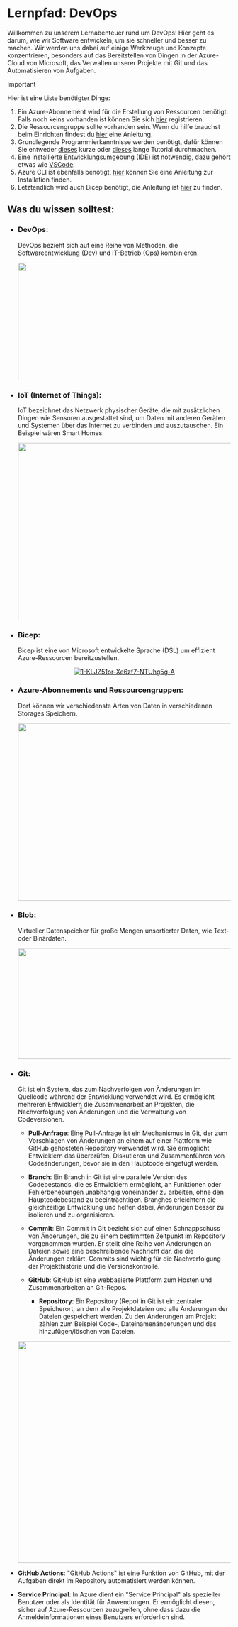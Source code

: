# Lernpfad: DevOps

Willkommen zu unserem Lernabenteuer rund um DevOps! Hier geht es darum, wie wir Software entwickeln, um sie schneller und besser zu machen. Wir werden uns dabei auf einige Werkzeuge und Konzepte konzentrieren, besonders auf das Bereitstellen von Dingen in der Azure-Cloud von Microsoft, das Verwalten unserer Projekte mit Git und das Automatisieren von Aufgaben.
>[!IMPORTANT]
> Hier ist eine Liste benötigter Dinge:
> 1. Ein Azure-Abonnement wird für die Erstellung von Ressourcen benötigt. Falls noch keins vorhanden ist können Sie sich [hier](https://azure.microsoft.com/de-de/free/) registrieren.
> 2. Die Ressourcengruppe sollte vorhanden sein. Wenn du hilfe brauchst beim Einrichten findest du [hier](https://triedandtestedbuilds.com/easy-guide-to-creating-a-resource-group-in-azure) eine Anleitung.
> 3. Grundlegende Programmierkenntnisse werden benötigt, dafür können Sie entweder [dieses](https://learn.microsoft.com/de-de/training/modules/introduction-to-infrastructure-as-code-using-bicep/) kurze oder [dieses]( https://learn.microsoft.com/de-de/training/paths/fundamentals-bicep/) lange Tutorial durchmachen.
> 4. Eine installierte Entwicklungsumgebung (IDE) ist notwendig, dazu gehört etwas wie [VSCode](https://code.visualstudio.com).
> 5. Azure CLI ist ebenfalls benötigt, [hier](https://learn.microsoft.com/en-us/cli/azure/install-azure-cli) können Sie eine Anleitung zur Installation finden.
> 6. Letztendlich wird auch Bicep benötigt, die Anleitung ist [hier](https://learn.microsoft.com/en-us/azure/azure-resource-manager/bicep/install#azure-cli) zu finden.

## Was du wissen solltest:

- ### **DevOps**:
  DevOps bezieht sich auf eine Reihe von Methoden, die Softwareentwicklung (Dev) und IT-Betrieb (Ops) kombinieren.
  <p align="center">
  <img src="https://www.itech-progress.com/wp-content/uploads/2022/05/DevOps-Diag.png" width="573" height="265,875">
  </p>

  
- ### **IoT (Internet of Things)**:
  IoT bezeichnet das Netzwerk physischer Geräte, die mit zusätzlichen Dingen wie Sensoren ausgestattet sind, um Daten mit anderen Geräten und Systemen über 
  das Internet zu verbinden und auszutauschen. Ein Beispiel wären Smart Homes.
  <p align="center">
  <img src="https://www.zdnet.com/a/img/resize/032dd76367e888ca28e6cd662fdffd2eeef77278/2020/09/28/6b225a1a-381a-4ceb-b13c-d2d314d41bd7/what-is-the-iot-everything-you-need-to-k-5f6cc13d5f60de4b41b7f3d4-1-sep-28-2020-16-19-38-poster.jpg?auto=webp&fit=crop&frame=1&height=814.5&width=1449" width="772,8" height="400">
  </p>
- ### **Bicep**:
  Bicep ist eine von Microsoft entwickelte Sprache (DSL) um effizient Azure-Ressourcen bereitzustellen.
  <p align="center">
  <a href="https://ibb.co/dKX4j97"><img src="https://i.ibb.co/ThJMYXr/1-KLJZ51or-Xe6zf7-NTUhg5g-A.jpg" alt="1-KLJZ51or-Xe6zf7-NTUhg5g-A" border="0"></a>
  </p>
- ### **Azure-Abonnements und Ressourcengruppen**:
  Dort können wir verschiedenste Arten von Daten in verschiedenen Storages Speichern.
  <p align="center">
  <img src="https://learn.microsoft.com/de-de/azure/azure-resource-manager/management/media/overview/scope-levels.png"width="600" height="400">
  </p>
- ### **Blob**:
  Virtueller Datenspeicher für große Mengen unsortierter Daten, wie Text- oder Binärdaten.
  <p align="center">
  <img src="https://k21academy.com/wp-content/uploads/2021/04/blooob.png" width="600" height="250">
  </p>
- ### **Git**:
  Git ist ein System, das zum Nachverfolgen von Änderungen im Quellcode während der Entwicklung verwendet wird. Es ermöglicht mehreren Entwicklern die Zusammenarbeit an Projekten, die Nachverfolgung von Änderungen und die Verwaltung von Codeversionen.
  
  - **Pull-Anfrage**: Eine Pull-Anfrage ist ein Mechanismus in Git, der zum Vorschlagen von Änderungen an einem auf einer Plattform wie GitHub gehosteten Repository verwendet wird. Sie ermöglicht Entwicklern das überprüfen, Diskutieren und Zusammenführen von Codeänderungen, bevor sie in den Hauptcode eingefügt werden.
    
  - **Branch**: Ein Branch in Git ist eine parallele Version des Codebestands, die es Entwicklern ermöglicht, an Funktionen oder Fehlerbehebungen unabhängig voneinander zu arbeiten, ohne den Hauptcodebestand zu beeinträchtigen. Branches erleichtern die gleichzeitige Entwicklung und helfen dabei, Änderungen besser zu isolieren und zu organisieren.
    
  - **Commit**: Ein Commit in Git bezieht sich auf einen Schnappschuss von Änderungen, die zu einem bestimmten Zeitpunkt im Repository vorgenommen wurden. Er stellt eine Reihe von Änderungen an Dateien sowie eine beschreibende Nachricht dar, die die Änderungen erklärt. Commits sind wichtig für die Nachverfolgung der Projekthistorie und die Versionskontrolle.
    
  - **GitHub**: GitHub ist eine webbasierte Plattform zum Hosten und Zusammenarbeiten an Git-Repos.
    
    - **Repository**: Ein Repository (Repo) in Git ist ein zentraler Speicherort, an dem alle Projektdateien und alle Änderungen der Dateien gespeichert werden. Zu den Änderungen am Projekt zählen zum Beispiel Code-, Dateinamenänderungen und das hinzufügen/löschen von Dateien.

  <p align="center">
  <img src="https://github.com/Niklas574/DevOps/assets/157698311/49e68d45-a6c1-4162-86ed-74cf63c54773" width="750" height="500">
  </p>
- **GitHub Actions**: "GitHub Actions" ist eine Funktion von GitHub, mit der Aufgaben direkt im Repository automatisiert werden können.
- **Service Principal**: In Azure dient ein "Service Principal" als spezieller Benutzer oder als Identität für Anwendungen. Er ermöglicht diesen, sicher auf Azure-Ressourcen zuzugreifen, ohne dass dazu die Anmeldeinformationen eines Benutzers erforderlich sind.
